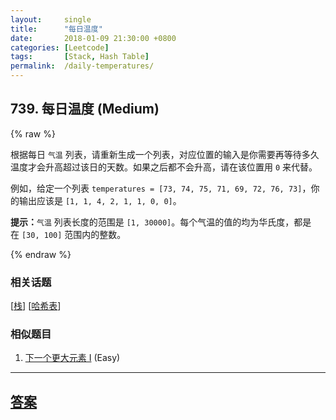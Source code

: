 ```yaml
---
layout:     single
title:      "每日温度"
date:       2018-01-09 21:30:00 +0800
categories: [Leetcode]
tags:       [Stack, Hash Table]
permalink:  /daily-temperatures/
---
```


## 739. 每日温度 (Medium)

{% raw %}

<p>根据每日 <code>气温</code> 列表，请重新生成一个列表，对应位置的输入是你需要再等待多久温度才会升高超过该日的天数。如果之后都不会升高，请在该位置用&nbsp;<code>0</code> 来代替。</p>

<p>例如，给定一个列表&nbsp;<code>temperatures = [73, 74, 75, 71, 69, 72, 76, 73]</code>，你的输出应该是&nbsp;<code>[1, 1, 4, 2, 1, 1, 0, 0]</code>。</p>

<p><strong>提示：</strong><code>气温</code> 列表长度的范围是&nbsp;<code>[1, 30000]</code>。每个气温的值的均为华氏度，都是在&nbsp;<code>[30, 100]</code>&nbsp;范围内的整数。</p>

{% endraw %}

### 相关话题
  [[栈](https://github.com/openset/leetcode/tree/master/tag/stack/README.md)]
  [[哈希表](https://github.com/openset/leetcode/tree/master/tag/hash-table/README.md)]

### 相似题目
  1. [下一个更大元素 I](/next-greater-element-i) (Easy)

---

## [答案](https://github.com/openset/leetcode/tree/master/problems/daily-temperatures)

